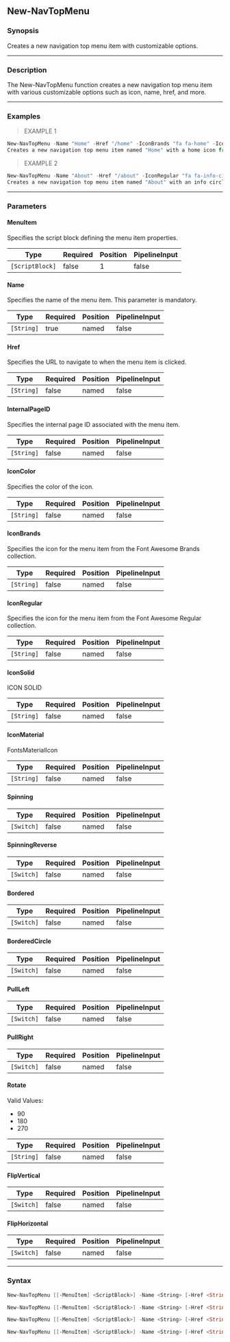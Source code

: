 New-NavTopMenu
--------------

### Synopsis
Creates a new navigation top menu item with customizable options.

---

### Description

The New-NavTopMenu function creates a new navigation top menu item with various customizable options such as icon, name, href, and more.

---

### Examples
> EXAMPLE 1

```PowerShell
New-NavTopMenu -Name "Home" -Href "/home" -IconBrands "fa fa-home" -IconColor "blue"
Creates a new navigation top menu item named "Home" with a home icon from Font Awesome Brands in blue color.
```
> EXAMPLE 2

```PowerShell
New-NavTopMenu -Name "About" -Href "/about" -IconRegular "fa fa-info-circle" -IconColor "green"
Creates a new navigation top menu item named "About" with an info circle icon from Font Awesome Regular in green color.
```

---

### Parameters
#### **MenuItem**
Specifies the script block defining the menu item properties.

|Type           |Required|Position|PipelineInput|
|---------------|--------|--------|-------------|
|`[ScriptBlock]`|false   |1       |false        |

#### **Name**
Specifies the name of the menu item. This parameter is mandatory.

|Type      |Required|Position|PipelineInput|
|----------|--------|--------|-------------|
|`[String]`|true    |named   |false        |

#### **Href**
Specifies the URL to navigate to when the menu item is clicked.

|Type      |Required|Position|PipelineInput|
|----------|--------|--------|-------------|
|`[String]`|false   |named   |false        |

#### **InternalPageID**
Specifies the internal page ID associated with the menu item.

|Type      |Required|Position|PipelineInput|
|----------|--------|--------|-------------|
|`[String]`|false   |named   |false        |

#### **IconColor**
Specifies the color of the icon.

|Type      |Required|Position|PipelineInput|
|----------|--------|--------|-------------|
|`[String]`|false   |named   |false        |

#### **IconBrands**
Specifies the icon for the menu item from the Font Awesome Brands collection.

|Type      |Required|Position|PipelineInput|
|----------|--------|--------|-------------|
|`[String]`|false   |named   |false        |

#### **IconRegular**
Specifies the icon for the menu item from the Font Awesome Regular collection.

|Type      |Required|Position|PipelineInput|
|----------|--------|--------|-------------|
|`[String]`|false   |named   |false        |

#### **IconSolid**
ICON SOLID

|Type      |Required|Position|PipelineInput|
|----------|--------|--------|-------------|
|`[String]`|false   |named   |false        |

#### **IconMaterial**
FontsMaterialIcon

|Type      |Required|Position|PipelineInput|
|----------|--------|--------|-------------|
|`[String]`|false   |named   |false        |

#### **Spinning**

|Type      |Required|Position|PipelineInput|
|----------|--------|--------|-------------|
|`[Switch]`|false   |named   |false        |

#### **SpinningReverse**

|Type      |Required|Position|PipelineInput|
|----------|--------|--------|-------------|
|`[Switch]`|false   |named   |false        |

#### **Bordered**

|Type      |Required|Position|PipelineInput|
|----------|--------|--------|-------------|
|`[Switch]`|false   |named   |false        |

#### **BorderedCircle**

|Type      |Required|Position|PipelineInput|
|----------|--------|--------|-------------|
|`[Switch]`|false   |named   |false        |

#### **PullLeft**

|Type      |Required|Position|PipelineInput|
|----------|--------|--------|-------------|
|`[Switch]`|false   |named   |false        |

#### **PullRight**

|Type      |Required|Position|PipelineInput|
|----------|--------|--------|-------------|
|`[Switch]`|false   |named   |false        |

#### **Rotate**

Valid Values:

* 90
* 180
* 270

|Type      |Required|Position|PipelineInput|
|----------|--------|--------|-------------|
|`[String]`|false   |named   |false        |

#### **FlipVertical**

|Type      |Required|Position|PipelineInput|
|----------|--------|--------|-------------|
|`[Switch]`|false   |named   |false        |

#### **FlipHorizontal**

|Type      |Required|Position|PipelineInput|
|----------|--------|--------|-------------|
|`[Switch]`|false   |named   |false        |

---

### Syntax
```PowerShell
New-NavTopMenu [[-MenuItem] <ScriptBlock>] -Name <String> [-Href <String>] [-InternalPageID <String>] [-IconColor <String>] [-IconSolid <String>] [<CommonParameters>]
```
```PowerShell
New-NavTopMenu [[-MenuItem] <ScriptBlock>] -Name <String> [-Href <String>] [-InternalPageID <String>] [-IconColor <String>] [-IconMaterial <String>] [-Spinning] [-SpinningReverse] [-Bordered] [-BorderedCircle] [-PullLeft] [-PullRight] [-Rotate <String>] [-FlipVertical] [-FlipHorizontal] [<CommonParameters>]
```
```PowerShell
New-NavTopMenu [[-MenuItem] <ScriptBlock>] -Name <String> [-Href <String>] [-InternalPageID <String>] [-IconColor <String>] [-IconRegular <String>] [<CommonParameters>]
```
```PowerShell
New-NavTopMenu [[-MenuItem] <ScriptBlock>] -Name <String> [-Href <String>] [-InternalPageID <String>] [-IconColor <String>] [-IconBrands <String>] [<CommonParameters>]
```
